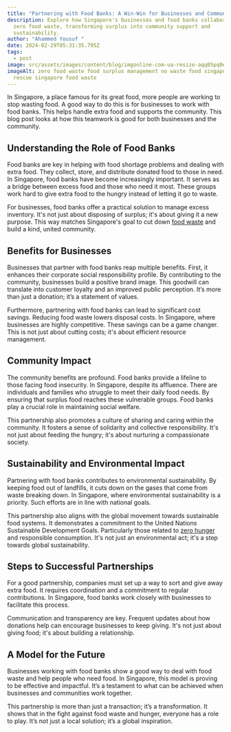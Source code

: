 ```yaml
---
title: "Partnering with Food Banks: A Win-Win for Businesses and Communities"
description: Explore how Singapore's businesses and food banks collaborate for
  zero food waste, transforming surplus into community support and
  sustainability.
author: "Ahammed Yousuf "
date: 2024-02-29T05:31:35.795Z
tags:
  - post
image: src/assets/images/content/blog/imgonline-com-ua-resize-aqq05pq0enpqslb.jpg
imageAlt: zero food waste food surplus management no waste food singapore food
  rescue singapore food waste
---
```


In Singapore, a place famous for its great food, more people are working to stop wasting food. A good way to do this is for businesses to work with food banks. This helps handle extra food and supports the community. This blog post looks at how this teamwork is good for both businesses and the community.

## Understanding the Role of Food Banks

Food banks are key in helping with food shortage problems and dealing with extra food. They collect, store, and distribute donated food to those in need. In Singapore, food banks have become increasingly important. It serves as a bridge between excess food and those who need it most. These groups work hard to give extra food to the hungry instead of letting it go to waste.

For businesses, food banks offer a practical solution to manage excess inventory. It's not just about disposing of surplus; it's about giving it a new purpose. This way matches Singapore's goal to cut down [food waste](https://d2l.sg/) and build a kind, united community.

## Benefits for Businesses

Businesses that partner with food banks reap multiple benefits. First, it enhances their corporate social responsibility profile. By contributing to the community, businesses build a positive brand image. This goodwill can translate into customer loyalty and an improved public perception. It’s more than just a donation; it’s a statement of values.

Furthermore, partnering with food banks can lead to significant cost savings. Reducing food waste lowers disposal costs. In Singapore, where businesses are highly competitive. These savings can be a game changer. This is not just about cutting costs; it's about efficient resource management.

## Community Impact

The community benefits are profound. Food banks provide a lifeline to those facing food insecurity. In Singapore, despite its affluence. There are individuals and families who struggle to meet their daily food needs. By ensuring that surplus food reaches these vulnerable groups. Food banks play a crucial role in maintaining social welfare.

This partnership also promotes a culture of sharing and caring within the community. It fosters a sense of solidarity and collective responsibility. It's not just about feeding the hungry; it's about nurturing a compassionate society.

## Sustainability and Environmental Impact

Partnering with food banks contributes to environmental sustainability. By keeping food out of landfills, it cuts down on the gases that come from waste breaking down. In Singapore, where environmental sustainability is a priority. Such efforts are in line with national goals.

This partnership also aligns with the global movement towards sustainable food systems. It demonstrates a commitment to the United Nations Sustainable Development Goals. Particularly those related to [zero hunger](https://d2l.sg/) and responsible consumption. It's not just an environmental act; it's a step towards global sustainability.

## Steps to Successful Partnerships

For a good partnership, companies must set up a way to sort and give away extra food. It requires coordination and a commitment to regular contributions. In Singapore, food banks work closely with businesses to facilitate this process.

Communication and transparency are key. Frequent updates about how donations help can encourage businesses to keep giving. It's not just about giving food; it's about building a relationship.

## A Model for the Future

Businesses working with food banks show a good way to deal with food waste and help people who need food. In Singapore, this model is proving to be effective and impactful. It’s a testament to what can be achieved when businesses and communities work together.

This partnership is more than just a transaction; it’s a transformation. It shows that in the fight against food waste and hunger, everyone has a role to play. It’s not just a local solution; it’s a global inspiration.
